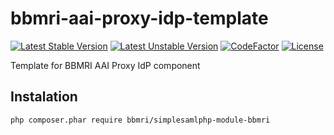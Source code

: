 # bbmri-aai-proxy-idp-template

[![Latest Stable Version](https://poser.pugx.org/bbmri/simplesamlphp-module-bbmri/v/stable)](https://packagist.org/packages/bbmri/simplesamlphp-module-bbmri)
[![Latest Unstable Version](https://poser.pugx.org/bbmri/simplesamlphp-module-bbmri/v/unstable)](https://packagist.org/packages/bbmri/simplesamlphp-module-bbmri)
[![CodeFactor](https://www.codefactor.io/repository/github/cesnet/bbmri-aai-proxy-idp-template/badge)](https://www.codefactor.io/repository/github/cesnet/bbmri-aai-proxy-idp-template)
[![License](https://poser.pugx.org/bbmri/simplesamlphp-module-bbmri/license)](https://packagist.org/packages/bbmri/simplesamlphp-module-bbmri)

Template for BBMRI AAI Proxy IdP component

 ## Instalation
 `php composer.phar require bbmri/simplesamlphp-module-bbmri`
